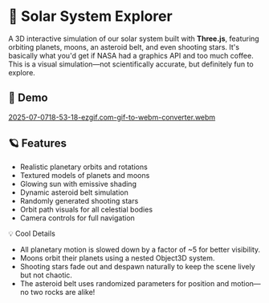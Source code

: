 # 🌌 Solar System Explorer

A 3D interactive simulation of our solar system built with **Three.js**, featuring orbiting planets, moons, an asteroid belt, and even shooting stars. It's basically what you'd get if NASA had a graphics API and too much coffee. This is a visual simulation—not scientifically accurate, but definitely fun to explore.

## 🚀 Demo
[2025-07-0718-53-18-ezgif.com-gif-to-webm-converter.webm](https://github.com/user-attachments/assets/b2ea9466-75e1-4ed6-b7c2-e62e0066c0d7)


## 🪐 Features

- Realistic planetary orbits and rotations
- Textured models of planets and moons
- Glowing sun with emissive shading
- Dynamic asteroid belt simulation
- Randomly generated shooting stars
- Orbit path visuals for all celestial bodies
- Camera controls for full navigation

💡 Cool Details
- All planetary motion is slowed down by a factor of ~5 for better visibility.
- Moons orbit their planets using a nested Object3D system.
- Shooting stars fade out and despawn naturally to keep the scene lively but not chaotic.
- The asteroid belt uses randomized parameters for position and motion—no two rocks are alike!
